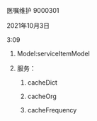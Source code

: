 医嘱维护 9000301

2021年10月3日

3:09

1.  Model:serviceItemModel

2.  服务：

    1.  cacheDict

    2.  cacheOrg

    3.  cacheFrequency
